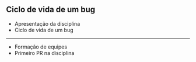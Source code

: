 Ciclo de vida de um bug
---
* Apresentação da disciplina
* Ciclo de vida de um bug
---
* Formação de equipes
* Primeiro PR na disciplina

